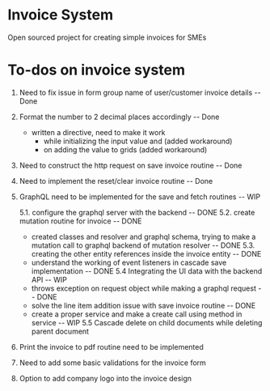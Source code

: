 # Invoice System

Open sourced project for creating simple invoices for SMEs

# To-dos on invoice system

1.  Need to fix issue in form group name of user/customer invoice details -- Done
2.  Format the number to 2 decimal places accordingly -- Done
    - written a directive, need to make it work
      - while initializing the input value and (added workaround)
      - on adding the value to grids (added workaround)
3.  Need to construct the http request on save invoice routine -- Done
4.  Need to implement the reset/clear invoice routine -- Done
5.  GraphQL need to be implemented for the save and fetch routines -- WIP

    5.1. configure the graphql server with the backend -- DONE
    5.2. create mutation routine for invoice -- DONE

    - created classes and resolver and graphql schema, trying to make a mutation call to graphql backend of mutation resolver -- DONE
      5.3. creating the other entity references inside the invoice entity -- DONE
    - understand the working of event listeners in cascade save implementation -- DONE
      5.4 Integrating the UI data with the backend API -- WIP
    - throws exception on request object while making a graphql request -- DONE
    - solve the line item addition issue with save invoice routine -- DONE
    - create a proper service and make a create call using method in service -- WIP
      5.5 Cascade delete on child documents while deleting parent document

6.  Print the invoice to pdf routine need to be implemented
7.  Need to add some basic validations for the invoice form
8.  Option to add company logo into the invoice design
